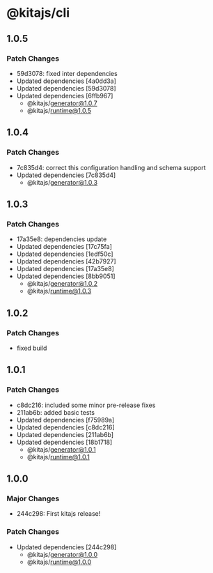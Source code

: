 # @kitajs/cli

## 1.0.5

### Patch Changes

- 59d3078: fixed inter dependencies
- Updated dependencies [4a0dd3a]
- Updated dependencies [59d3078]
- Updated dependencies [6ffb967]
  - @kitajs/generator@1.0.7
  - @kitajs/runtime@1.0.5

## 1.0.4

### Patch Changes

- 7c835d4: correct this configuration handling and schema support
- Updated dependencies [7c835d4]
  - @kitajs/generator@1.0.3

## 1.0.3

### Patch Changes

- 17a35e8: dependencies update
- Updated dependencies [17c75fa]
- Updated dependencies [1edf50c]
- Updated dependencies [42b7927]
- Updated dependencies [17a35e8]
- Updated dependencies [8bb9051]
  - @kitajs/generator@1.0.2
  - @kitajs/runtime@1.0.3

## 1.0.2

### Patch Changes

- fixed build

## 1.0.1

### Patch Changes

- c8dc216: included some minor pre-release fixes
- 211ab6b: added basic tests
- Updated dependencies [f75989a]
- Updated dependencies [c8dc216]
- Updated dependencies [211ab6b]
- Updated dependencies [18b1718]
  - @kitajs/generator@1.0.1
  - @kitajs/runtime@1.0.1

## 1.0.0

### Major Changes

- 244c298: First kitajs release!

### Patch Changes

- Updated dependencies [244c298]
  - @kitajs/generator@1.0.0
  - @kitajs/runtime@1.0.0
